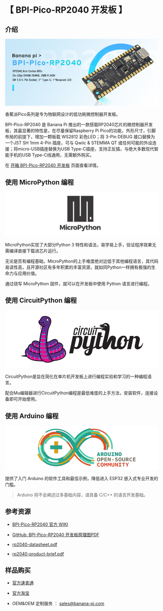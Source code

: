 # 【 BPI-Pico-RP2040 开发板 】

## 介绍

![](assets/images/BPI-Pico-RP2040.jpg)

香蕉派Pico系列是专为物联网设计的低功耗微控制器开发板。

BPI-Pico-RP2040 是 Banana Pi 推出的一款搭载RP2040芯片的微控制器开发板，其最显著的特性是，在尽量保留Raspberry Pi Pico的功能，外形尺寸，引脚布局的前提下，增加一颗板载 WS2812 彩色LED；将 3-Pin DEBUG 接口替换为一个JST SH 1mm 4-Pin 插座，可与 Qwiic & STEMMA QT 或任何可能的外设连接；将micro-USB插座替换为USB Type-C插座，支持正反插，与绝大多数现代智能手机的USB Type-C线通用，无需额外购买。

在 [开箱 BPI-Pico-RP2040 开发板](Unboxing/Introduction.md) 页面查看详情。

## 使用 MicroPython 编程

![](assets/images/Mircopython.png)

MicroPython实现了大部分Python 3 特性和语法，易学易上手，验证程序效果无需编译直接下载进芯片运行。

无论是否有编程基础，MicroPython的上手难度绝对远低于其他编程语言，其代码易读性高，且开源社区有多年积累的丰富资源，就如同Python一样拥有极强的生命力与应用价值。

通过烧写 MicroPython 固件，就可以在开发板中使用 Python 语言进行编程。

## 使用 CircuitPython 编程

![](assets/images/CircuitPython_Repo_header_logo.jpg)

CircuitPython是旨在简化在单片机开发板上进行编程实验和学习的一种编程语言。

配合Mu编辑器进行CircuitPython编程是最低难度的上手方法，安装软件，连接设备即可开始使用。

## 使用 Arduino 编程

![](assets/images/Arduino_logo_1200x350.png)

提供了入门 Arduino 的软件工具和最佳示例，降低进入 ESP32 嵌入式专业开发的门槛。

>Arduino 将不会阐述过多基础内容，请具备 C/C++ 的语言开发基础。

## 参考资源

- [BPI-Pico-RP2040 官方 WIKI](https://wiki.banana-pi.org/BPI-Pico-RP2040_%E5%BC%80%E5%8F%91%E6%9D%BF) 

- [GitHub: BPI-Pico-RP2040 开发板原理图PDF](https://github.com/BPI-STEAM/BPI-Pico-RP2040-Doc/blob/main/BPI-Pico-RP2040-V0.2-SCH.pdf) 

- [rp2040-datasheet.pdf](https://datasheets.raspberrypi.com/rp2040/rp2040-datasheet.pdf)

- [rp2040-product-brief.pdf](https://datasheets.raspberrypi.com/rp2040/rp2040-product-brief.pdf)

## 样品购买

- [官方速卖通]()

- [官方淘宝]()

- OEM&OEM 定制服务 ： sales@banana-pi.com